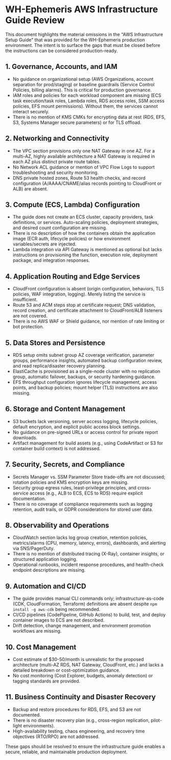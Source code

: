 # WH-Ephemeris AWS Infrastructure Guide Review

This document highlights the material omissions in the "AWS Infrastructure Setup Guide" that was provided for the WH-Ephemeris production environment. The intent is to surface the gaps that must be closed before the instructions can be considered production-ready.

## 1. Governance, Accounts, and IAM
- No guidance on organizational setup (AWS Organizations, account separation for prod/staging) or baseline guardrails (Service Control Policies, billing alarms). This is critical for production governance.
- IAM roles and policies for each workload component are missing (ECS task execution/task roles, Lambda roles, RDS access roles, SSM access policies, EFS mount permissions). Without them, the services cannot interact securely.
- There is no mention of KMS CMKs for encrypting data at rest (RDS, EFS, S3, Systems Manager secure parameters) or for TLS offload.

## 2. Networking and Connectivity
- The VPC section provisions only one NAT Gateway in one AZ. For a multi-AZ, highly available architecture a NAT Gateway is required in each AZ plus distinct private route tables.
- No Network ACL guidance or mention of VPC Flow Logs to support troubleshooting and security monitoring.
- DNS private hosted zones, Route 53 health checks, and record configuration (A/AAAA/CNAME/alias records pointing to CloudFront or ALB) are absent.

## 3. Compute (ECS, Lambda) Configuration
- The guide does not create an ECS cluster, capacity providers, task definitions, or services. Auto-scaling policies, deployment strategies, and desired count configuration are missing.
- There is no description of how the containers obtain the application image (ECR auth, lifecycle policies) or how environment variables/secrets are injected.
- Lambda integration via API Gateway is mentioned as optional but lacks instructions on provisioning the function, execution role, deployment package, and integration responses.

## 4. Application Routing and Edge Services
- CloudFront configuration is absent (origin configuration, behaviors, TLS policies, WAF integration, logging). Merely listing the service is insufficient.
- Route 53 and ACM steps stop at certificate request; DNS validation, record creation, and certificate attachment to CloudFront/ALB listeners are not covered.
- There is no AWS WAF or Shield guidance, nor mention of rate limiting or bot protection.

## 5. Data Stores and Persistence
- RDS setup omits subnet group AZ coverage verification, parameter groups, performance insights, automated backup configuration review, and read replica/disaster recovery planning.
- ElastiCache is provisioned as a single-node cluster with no replication group, automatic failover, backups, or security hardening guidance.
- EFS throughput configuration ignores lifecycle management, access points, and backup policies; mount helper (TLS) instructions are also missing.

## 6. Storage and Content Management
- S3 buckets lack versioning, server access logging, lifecycle policies, default encryption, and explicit public access block settings.
- No guidance on pre-signed URLs or access control for private report downloads.
- Artifact management for build assets (e.g., using CodeArtifact or S3 for container build context) is not addressed.

## 7. Security, Secrets, and Compliance
- Secrets Manager vs. SSM Parameter Store trade-offs are not discussed; rotation policies and KMS encryption keys are missing.
- Security group egress rules, least-privilege principles, and cross-service access (e.g., ALB to ECS, ECS to RDS) require explicit documentation.
- There is no coverage of compliance requirements such as logging retention, audit trails, or GDPR considerations for stored user data.

## 8. Observability and Operations
- CloudWatch section lacks log group creation, retention policies, metrics/alarms (CPU, memory, latency, errors), dashboards, and alerting via SNS/PagerDuty.
- There is no mention of distributed tracing (X-Ray), container insights, or structured application logging.
- Operational runbooks, incident response procedures, and health-check endpoint descriptions are missing.

## 9. Automation and CI/CD
- The guide provides manual CLI commands only; infrastructure-as-code (CDK, CloudFormation, Terraform) definitions are absent despite `npm install -g aws-cdk` being recommended.
- CI/CD pipelines (CodePipeline, GitHub Actions) to build, test, and deploy container images to ECS are not described.
- Drift detection, change management, and environment promotion workflows are missing.

## 10. Cost Management
- Cost estimate of $30-50/month is unrealistic for the proposed architecture (multi-AZ RDS, NAT Gateway, CloudFront, etc.) and lacks a detailed breakdown or cost-optimization guidance.
- No cost monitoring (Cost Explorer, budgets, anomaly detection) or tagging standards are provided.

## 11. Business Continuity and Disaster Recovery
- Backup and restore procedures for RDS, EFS, and S3 are not documented.
- There is no disaster recovery plan (e.g., cross-region replication, pilot-light environments).
- High-availability testing, chaos engineering, and recovery time objectives (RTO/RPO) are not addressed.

These gaps should be resolved to ensure the infrastructure guide enables a secure, reliable, and maintainable production deployment.
